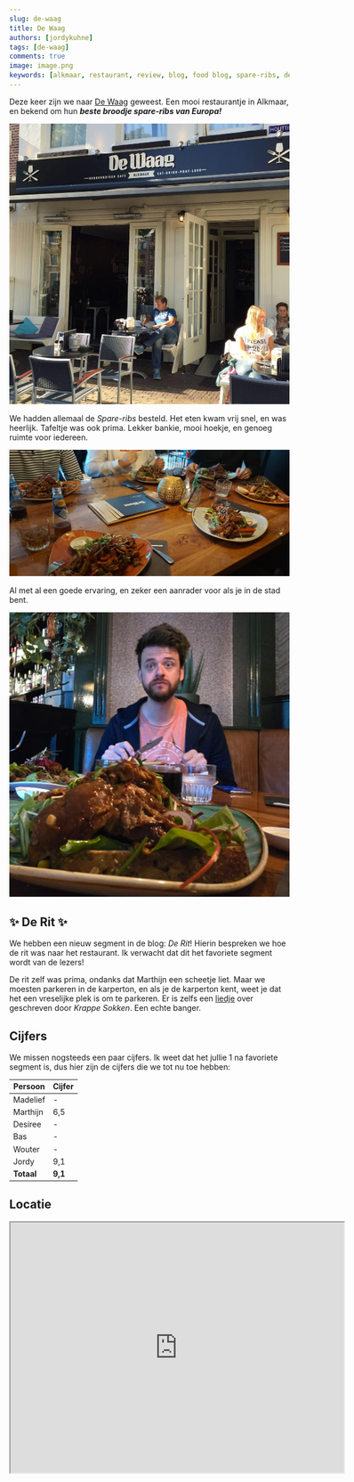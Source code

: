 ```yaml
---
slug: de-waag
title: De Waag
authors: [jordykuhne]
tags: [de-waag]
comments: true
image: image.png
keywords: [alkmaar, restaurant, review, blog, food blog, spare-ribs, de waag]
---
```


Deze keer zijn we naar [De Waag](https://www.dewaagalkmaar.nl/) geweest. Een mooi restaurantje in Alkmaar, en bekend om hun _**beste broodje spare-ribs van Europa!**_

![de-waag](De-Waag-R.jpg)

<!-- truncate -->

We hadden allemaal de _Spare-ribs_ besteld. Het eten kwam vrij snel, en was heerlijk.
Tafeltje was ook prima. Lekker bankie, mooi hoekje, en genoeg ruimte voor iedereen.

![tafel](thumbnail.jpg)

Al met al een goede ervaring, en zeker een aanrader voor als je in de stad bent.

![eten](image.png)

## ✨ De Rit ✨

We hebben een nieuw segment in de blog: _De Rit_! Hierin bespreken we hoe de rit was naar het restaurant.
Ik verwacht dat dit het favoriete segment wordt van de lezers!

De rit zelf was prima, ondanks dat Marthijn een scheetje liet.
Maar we moesten parkeren in de karperton, en als je de karperton kent, weet je dat het een vreselijke plek is om te parkeren.
Er is zelfs een [liedje](https://www.youtube.com/watch?v=3KAvKZXTXVg) over geschreven door _Krappe Sokken_. Een echte banger.

## Cijfers

We missen nogsteeds een paar cijfers.
Ik weet dat het jullie 1 na favoriete segment is,
dus hier zijn de cijfers die we tot nu toe hebben:

| Persoon  | Cijfer |
|----------|--------|
| Madelief | -      |
| Marthijn | 6,5    |
| Desiree  | -      |
| Bas      | -      |
| Wouter   | -      |
| Jordy    | 9,1    |
|**Totaal**|**9,1** |

## Locatie

<iframe src="https://www.google.com/maps/embed?pb=!1m18!1m12!1m3!1d2421.55212695893!2d4.747626077021011!3d52.63193722793563!2m3!1f0!2f0!3f0!3m2!1i1024!2i768!4f13.1!3m3!1m2!1s0x47cf57b4529f5483%3A0x64f78ef37ae18d32!2sDe%20Waag%2C%20Alkmaar!5e0!3m2!1snl!2snl!4v1734640505003!5m2!1snl!2snl" width="600" height="450" allowfullscreen="" loading="lazy" referrerpolicy="no-referrer-when-downgrade"></iframe>
